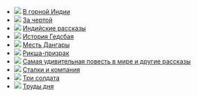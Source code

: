 * ![](/books/prose_classic/Редьярд%20Джозеф%20Киплинг/В%20горной%20Индии.jpg) [В горной Индии](/books/prose_classic/Редьярд%20Джозеф%20Киплинг/В%20горной%20Индии)
* ![](/books/prose_classic/Редьярд%20Джозеф%20Киплинг/За%20чертой.jpg) [За чертой](/books/prose_classic/Редьярд%20Джозеф%20Киплинг/За%20чертой)
* ![](/books/prose_classic/Редьярд%20Джозеф%20Киплинг/Индийские%20рассказы.jpg) [Индийские рассказы](/books/prose_classic/Редьярд%20Джозеф%20Киплинг/Индийские%20рассказы)
* ![](/books/prose_classic/Редьярд%20Джозеф%20Киплинг/История%20Гедсбая.jpg) [История Гедсбая](/books/prose_classic/Редьярд%20Джозеф%20Киплинг/История%20Гедсбая)
* ![](/books/prose_classic/Редьярд%20Джозеф%20Киплинг/Месть%20Дангары.jpg) [Месть Дангары](/books/prose_classic/Редьярд%20Джозеф%20Киплинг/Месть%20Дангары)
* ![](/books/prose_classic/Редьярд%20Джозеф%20Киплинг/Рикша-призрак.jpg) [Рикша-призрак](/books/prose_classic/Редьярд%20Джозеф%20Киплинг/Рикша-призрак)
* ![](/books/prose_classic/Редьярд%20Джозеф%20Киплинг/Самая%20удивительная%20повесть%20в%20мире%20и%20другие%20рассказы.jpg) [Самая удивительная повесть в мире и другие рассказы](/books/prose_classic/Редьярд%20Джозеф%20Киплинг/Самая%20удивительная%20повесть%20в%20мире%20и%20другие%20рассказы)
* ![](/books/prose_classic/Редьярд%20Джозеф%20Киплинг/Сталки%20и%20компания.jpg) [Сталки и компания](/books/prose_classic/Редьярд%20Джозеф%20Киплинг/Сталки%20и%20компания)
* ![](/books/prose_classic/Редьярд%20Джозеф%20Киплинг/Три%20солдата.jpg) [Три солдата](/books/prose_classic/Редьярд%20Джозеф%20Киплинг/Три%20солдата)
* ![](/books/prose_classic/Редьярд%20Джозеф%20Киплинг/Труды%20дня.jpg) [Труды дня](/books/prose_classic/Редьярд%20Джозеф%20Киплинг/Труды%20дня)